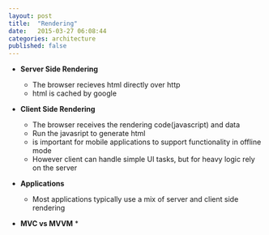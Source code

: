 ```yaml
---
layout: post
title:  "Rendering"
date:   2015-03-27 06:08:44
categories: architecture
published: false
---
```


* __Server Side Rendering__
  * The browser recieves html directly over http
  * html is cached by google

* __Client Side Rendering__
  * The browser receives the rendering code(javascript) and data
  * Run the javasript to generate html
  * is important for mobile applications to support functionality in offline mode
  * However client can handle simple UI tasks, but for heavy logic rely on the server

* __Applications__
  * Most applications typically use a mix of server and client side rendering

* __MVC vs MVVM__
  * 